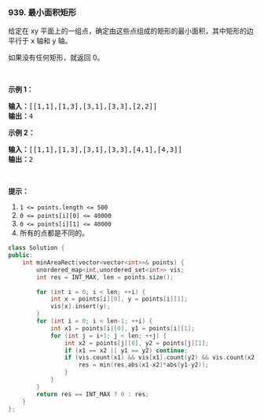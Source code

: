### 939. 最小面积矩形
<div class="notranslate"><p>给定在 xy 平面上的一组点，确定由这些点组成的矩形的最小面积，其中矩形的边平行于 x 轴和 y 轴。</p>
<p>如果没有任何矩形，就返回 0。</p>
<p> </p>
<p><strong>示例 1：</strong></p>
<pre><strong>输入：</strong>[[1,1],[1,3],[3,1],[3,3],[2,2]]
<strong>输出：</strong>4
</pre>
<p><strong>示例 2：</strong></p>
<pre><strong>输入：</strong>[[1,1],[1,3],[3,1],[3,3],[4,1],[4,3]]
<strong>输出：</strong>2
</pre>
<p> </p>
<p><strong>提示：</strong></p>
<ol>
<li><code>1 &lt;= points.length &lt;= 500</code></li>
<li><code>0 &lt;= points[i][0] &lt;= 40000</code></li>
<li><code>0 &lt;= points[i][1] &lt;= 40000</code></li>
<li>所有的点都是不同的。</li>
</ol>
</div>

```cpp
class Solution {
public:
    int minAreaRect(vector<vector<int>>& points) {
        unordered_map<int,unordered_set<int>> vis;
        int res = INT_MAX, len = points.size();
        
        for (int i = 0; i < len; ++i) {
            int x = points[i][0], y = points[i][1];
            vis[x].insert(y);
        }
        for (int i = 0; i < len-1; ++i) {
            int x1 = points[i][0], y1 = points[i][1];
            for (int j = i+1; j < len; ++j) {
                int x2 = points[j][0], y2 = points[j][1];
                if (x1 == x2 || y1 == y2) continue;
                if (vis.count(x1) && vis[x1].count(y2) && vis.count(x2) && vis[x2].count(y1)) {
                    res = min(res,abs(x1-x2)*abs(y1-y2));
                }
            }
        }
        return res == INT_MAX ? 0 : res;
    }
};
```

